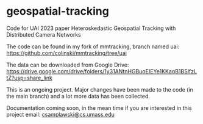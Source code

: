 # geospatial-tracking
Code for UAI 2023 paper Heteroskedastic Geospatial Tracking with Distributed Camera Networks

The code can be found in my fork of mmtracking, branch named uai:
https://github.com/colinski/mmtracking/tree/uai

The data can be downloaded from Google Drive:
https://drive.google.com/drive/folders/1y31ANtnHGBuoEIEYe1KKaqB1BSlfzLtZ?usp=share_link

This is an ongoing project. Major changes have been made to the code (in the main branch) and a lot more data has been collected.

Documentation coming soon, in the mean time if you are interested in this project email: csamplawski@cs.umass.edu 
